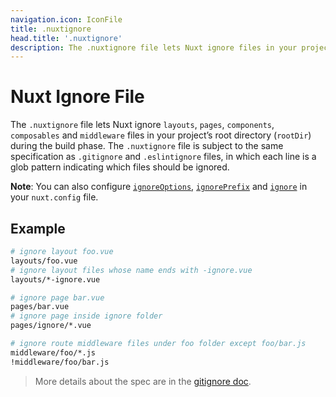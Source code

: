 ```yaml
---
navigation.icon: IconFile
title: .nuxtignore
head.title: '.nuxtignore'
description: The .nuxtignore file lets Nuxt ignore files in your project’s root directory during the build phase.
---
```


# Nuxt Ignore File

The `.nuxtignore` file lets Nuxt ignore `layouts`, `pages`, `components`, `composables` and `middleware` files in your project’s root directory (`rootDir`) during the build phase. The `.nuxtignore` file is subject to the same specification as `.gitignore` and `.eslintignore` files, in which each line is a glob pattern indicating which files should be ignored.

**Note**: You can also configure [`ignoreOptions`](/docs/api/configuration/nuxt-config#ignoreoptions), [`ignorePrefix`](/docs/api/configuration/nuxt-config#ignoreprefix) and [`ignore`](/docs/api/configuration/nuxt-config#ignore) in your `nuxt.config` file.

## Example

```bash [.nuxtignore]
# ignore layout foo.vue
layouts/foo.vue
# ignore layout files whose name ends with -ignore.vue
layouts/*-ignore.vue

# ignore page bar.vue
pages/bar.vue
# ignore page inside ignore folder
pages/ignore/*.vue

# ignore route middleware files under foo folder except foo/bar.js
middleware/foo/*.js
!middleware/foo/bar.js
```

> More details about the spec are in the [gitignore doc](https://git-scm.com/docs/gitignore).
